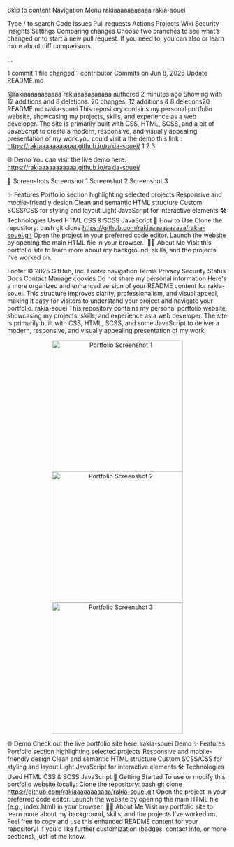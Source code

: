 Skip to content
Navigation Menu
rakiaaaaaaaaaaa
rakia-souei

Type / to search
Code
Issues
Pull requests
Actions
Projects
Wiki
Security
Insights
Settings
Comparing changes
Choose two branches to see what’s changed or to start a new pull request. If you need to, you can also  or learn more about diff comparisons.
 
...
 
 1 commit
 1 file changed
 1 contributor
Commits on Jun 8, 2025
Update README.md

@rakiaaaaaaaaaaa
rakiaaaaaaaaaaa authored 2 minutes ago
 Showing  with 12 additions and 8 deletions.
 20 changes: 12 additions & 8 deletions20  
README.md
rakia-souei This repository contains my personal portfolio website, showcasing my projects, skills, and experience as a web developer. The site is primarily built with CSS, HTML, SCSS, and a bit of JavaScript to create a modern, responsive, and visually appealing presentation of my work.you could visit a the demo this link : https://rakiaaaaaaaaaaa.github.io/rakia-souei/ 1 2 3

🌐 Demo You can visit the live demo here: https://rakiaaaaaaaaaaa.github.io/rakia-souei/

📸 Screenshots Screenshot 1 Screenshot 2 Screenshot 3

✨ Features Portfolio section highlighting selected projects Responsive and mobile-friendly design Clean and semantic HTML structure Custom SCSS/CSS for styling and layout Light JavaScript for interactive elements 🛠️ Technologies Used HTML CSS & SCSS JavaScript 🚀 How to Use Clone the repository: bash git clone https://github.com/rakiaaaaaaaaaaa/rakia-souei.git Open the project in your preferred code editor. Launch the website by opening the main HTML file in your browser.. 👩‍💻 About Me Visit this portfolio site to learn more about my background, skills, and the projects I’ve worked on.

Footer
© 2025 GitHub, Inc.
Footer navigation
Terms
Privacy
Security
Status
Docs
Contact
Manage cookies
Do not share my personal information
Here's a more organized and enhanced version of your README content for rakia-souei. This structure improves clarity, professionalism, and visual appeal, making it easy for visitors to understand your project and navigate your portfolio. rakia-souei This repository contains my personal portfolio website, showcasing my projects, skills, and experience as a web developer. The site is primarily built with CSS, HTML, SCSS, and some JavaScript to deliver a modern, responsive, and visually appealing presentation of my work. <p align="center"> <a href="https://rakiaaaaaaaaaaa.github.io/rakia-souei/" target="_blank"> <img src="https://github.com/user-attachments/assets/6ba6a23b-26a5-4b5d-89f6-2fa37e082263" width="300" alt="Portfolio Screenshot 1"> <img src="https://github.com/user-attachments/assets/591e0cec-8895-4763-92b5-810a860f64fd" width="300" alt="Portfolio Screenshot 2"> <img src="https://github.com/user-attachments/assets/0ae714f0-5728-4312-a594-13d7cc4e8be2" width="300" alt="Portfolio Screenshot 3"> </a> </p> 🌐 Demo Check out the live portfolio site here: rakia-souei Demo ✨ Features Portfolio section highlighting selected projects Responsive and mobile-friendly design Clean and semantic HTML structure Custom SCSS/CSS for styling and layout Light JavaScript for interactive elements 🛠️ Technologies Used HTML CSS & SCSS JavaScript 🚀 Getting Started To use or modify this portfolio website locally: Clone the repository: bash git clone https://github.com/rakiaaaaaaaaaaa/rakia-souei.git Open the project in your preferred code editor. Launch the website by opening the main HTML file (e.g., index.html) in your browser. 👩‍💻 About Me Visit my portfolio site to learn more about my background, skills, and the projects I’ve worked on. Feel free to copy and use this enhanced README content for your repository! If you'd like further customization (badges, contact info, or more sections), just let me know. 
